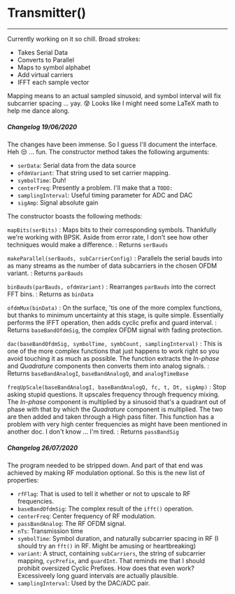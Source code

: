 # Transmitter()
---
Currently working on it so chill.
Broad strokes:
- Takes Serial Data
- Converts to Parallel
- Maps to symbol alphabet
- Add virtual carriers
- IFFT each sample vector

Mapping means to an actual sampled sinusoid, and symbol interval will fix subcarrier spacing ... yay. :cold_sweat: Looks like I might need some LaTeX math to help me dance along.

##### Changelog 19/06/2020
The changes have been immense. So I guess I'll document the interface. Heh :unamused: ... fun. The constructor method takes the following arguments:
- `serData`: Serial data from the data source
- `ofdmVariant`: That string used to set carrier mapping.
- `symbolTime`: Duh!
- `centerFreq`: Presently a problem. I'll make that a `TODO:`
- `samplingInterval`: Useful timing parameter for ADC and DAC
- `sigAmp`: Signal absolute gain

The constructor boasts the following methods:

`mapBits(serBits)`
: Maps bits to their corresponding symbols. Thankfully we're working with BPSK. Aside from error rate, I don't see how other techniques would make a difference.
: Returns `serBauds`

`makeParallel(serBauds, subCarrierConfig)`
: Parallels the serial bauds into as many streams as the number of data subcarriers in the chosen OFDM variant.
: Returns `parBauds`

`binBauds(parBauds, ofdmVariant)`
: Rearranges `parBauds` into the correct FFT bins.
: Returns as `binData`

`ofdmMux(binData)`
: On the surface, 'tis one of the more complex functions, but thanks to minimum uncertainty at this stage, is quite simple. Essentially performs the IFFT operation, then adds cyclic prefix and guard interval.
: Returns `baseBandOfdmSig`, the complex OFDM signal with fading protection.

`dac(baseBandOfdmSig, symbolTime, symbCount, samplingInterval)`
: This is one of the more complex functions that just happens to work right so you avoid touching it as much as possible. The function extracts the *In-phase* and *Quadrature* components then converts them into analog signals.
: Returns `baseBandAnalogI`, `baseBandAnalogQ`, and `analogTimeBase`

`freqUpScale(baseBandAnalogI, baseBandAnalogQ, fc, t, Dt, sigAmp)`
: Stop asking stupid questions. It upscales frequency through frequency mixing. The *In-phase* component is multiplied by a sinusoid that's a quadrant out of phase with that by which the *Quadrature* component is multiplied. The two are then added and taken through a High pass filter. This function has a problem with very high center frequencies as might have been mentioned in another doc. I don't know ... I'm tired.
: Returns `passBandSig`

##### Changelog 26/07/2020
The program needed to be stripped down. And part of that end was achieved by making RF modulation optional. So this is the new list of properties:
- `rfFlag`: That is used to tell it whether or not to upscale to RF frequencies.
- `baseBandOfdmSig`: The complex result of the `ifft()` operation.
- `centerFreq`: Center frequency of RF modulation.
- `passBandAnalog`: The RF OFDM signal.
- `nTs`: Transmission time
- `symbolTime`: Symbol duration, and naturally subcarrier spacing in RF (I should try an `fft()` in RF. Might be amusing or heartbreaking)
- `variant`: A struct, containing `subCarriers`, the string of subcarrier mapping, `cycPrefix`, and `guardInt`. That reminds me that I should prohibit oversized Cyclic Prefixes. How does that even work? Excessiveely long guard intervals are actually plausible.
- `samplingInterval`: Used by the DAC/ADC pair.
